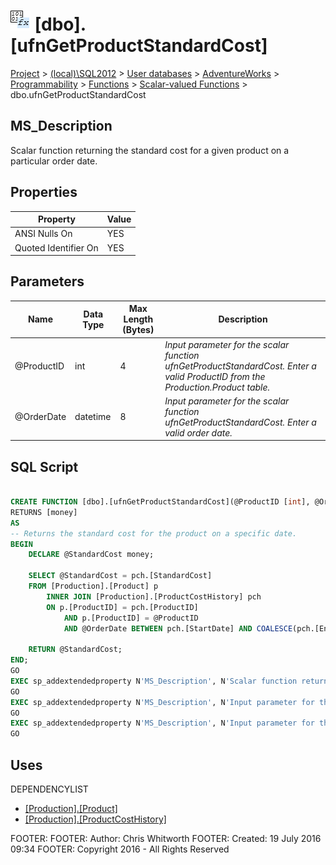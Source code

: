 
# ![Scalar-valued Functions](../../../../../../Images/Function_Scalar32.png) [dbo].[ufnGetProductStandardCost]

[Project](../../../../../../index.md) > [(local)\\SQL2012](../../../../../index.md) > [User databases](../../../../index.md) > [AdventureWorks](../../../index.md) > [Programmability](../../index.md) > [Functions](../index.md) > [Scalar-valued Functions](Scalar-valued_Functions_.md) > dbo.ufnGetProductStandardCost

## <a name="#description"></a>MS_Description
Scalar function returning the standard cost for a given product on a particular order date.
## <a name="#properties"></a>Properties

| Property | Value |
|---|---|
| ANSI Nulls On | YES |
| Quoted Identifier On | YES |


## <a name="#parameters"></a>Parameters

| Name | Data Type | Max Length (Bytes) | Description |
|---|---|---|---|
| @ProductID | int | 4 | _Input parameter for the scalar function ufnGetProductStandardCost. Enter a valid ProductID from the Production.Product table._ |
| @OrderDate | datetime | 8 | _Input parameter for the scalar function ufnGetProductStandardCost. Enter a valid order date._ |


## <a name="#sqlscript"></a>SQL Script
```sql

CREATE FUNCTION [dbo].[ufnGetProductStandardCost](@ProductID [int], @OrderDate [datetime])
RETURNS [money] 
AS 
-- Returns the standard cost for the product on a specific date.
BEGIN
    DECLARE @StandardCost money;

    SELECT @StandardCost = pch.[StandardCost] 
    FROM [Production].[Product] p 
        INNER JOIN [Production].[ProductCostHistory] pch 
        ON p.[ProductID] = pch.[ProductID] 
            AND p.[ProductID] = @ProductID 
            AND @OrderDate BETWEEN pch.[StartDate] AND COALESCE(pch.[EndDate], CONVERT(datetime, '99991231', 112)); -- Make sure we get all the prices!

    RETURN @StandardCost;
END;
GO
EXEC sp_addextendedproperty N'MS_Description', N'Scalar function returning the standard cost for a given product on a particular order date.', 'SCHEMA', N'dbo', 'FUNCTION', N'ufnGetProductStandardCost', NULL, NULL
GO
EXEC sp_addextendedproperty N'MS_Description', N'Input parameter for the scalar function ufnGetProductStandardCost. Enter a valid order date.', 'SCHEMA', N'dbo', 'FUNCTION', N'ufnGetProductStandardCost', 'PARAMETER', N'@OrderDate'
GO
EXEC sp_addextendedproperty N'MS_Description', N'Input parameter for the scalar function ufnGetProductStandardCost. Enter a valid ProductID from the Production.Product table.', 'SCHEMA', N'dbo', 'FUNCTION', N'ufnGetProductStandardCost', 'PARAMETER', N'@ProductID'
GO

```

## <a name="#uses"></a>Uses
DEPENDENCYLIST
* [[Production].[Product]](../../../Tables/Product.md)
* [[Production].[ProductCostHistory]](../../../Tables/ProductCostHistory.md)

FOOTER: FOOTER: Author:  Chris Whitworth
FOOTER: Created: 19 July 2016 09:34
FOOTER: Copyright 2016 - All Rights Reserved

